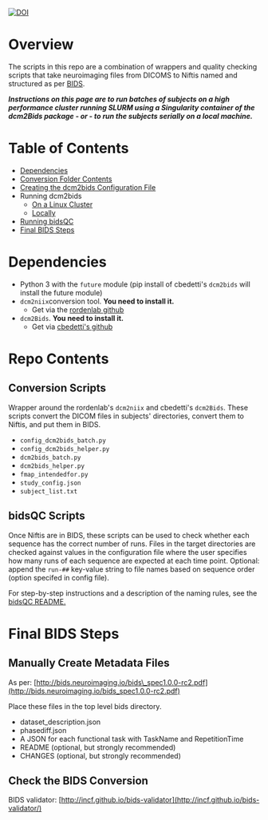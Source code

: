 [![DOI](https://zenodo.org/badge/DOI/10.5281/zenodo.1326895.svg)](https://doi.org/10.5281/zenodo.1326895)


# Overview

The scripts in this repo are a combination of wrappers and quality checking scripts that take neuroimaging files from DICOMS to Niftis named and structured as per [BIDS](http://bids.neuroimaging.io/).

**_Instructions on this page are to run batches of subjects on a high performance cluster running SLURM using a Singularity container of the dcm2Bids package - or - to run the subjects serially on a local machine._**


# Table of Contents

- [Dependencies](#dependencies)
- [Conversion Folder Contents](#repo-contents)
- [Creating the dcm2bids Configuration File](helper_readme.md)
- Running dcm2bids
  - [On a Linux Cluster](/running_dcm2bids_cluster.md)
  - [Locally](runnung_dcm2bids_local.md)
- [Running bidsQC](/bidsQC/README.md)
- [Final BIDS Steps](#final-steps)


# Dependencies<a name="dependencies"/>
- Python 3 with the `future` module (pip install of cbedetti's `dcm2bids` will install the future module)
- `dcm2niix`conversion tool. **You need to install it.**
  - Get via the [rordenlab github](https://github.com/rordenlab/dcm2niix)
- `dcm2Bids`. **You need to install it.**
  - Get via [cbedetti's github](https://github.com/cbedetti/Dcm2Bids)


# Repo Contents<a name="repo-contents"/>
## Conversion Scripts
Wrapper around the rordenlab's  `dcm2niix` and cbedetti's `dcm2Bids`. These scripts convert the DICOM files in subjects' directories, convert them to Niftis, and put them in BIDS.  

  - `config_dcm2bids_batch.py`  
  - `config_dcm2bids_helper.py` 
  - `dcm2bids_batch.py`
  - `dcm2bids_helper.py`  
  - `fmap_intendedfor.py` 
  - `study_config.json` 
  - `subject_list.txt`


## bidsQC Scripts

Once Niftis are in BIDS, these scripts can be used to check whether each sequence has the correct number of runs. Files in the target directories are checked against values in the configuration file where the user specifies how many runs of each sequence are expected at each time point. Optional: append the `run-##` key-value string to file names based on sequence order (option specifed in config file).  

For step-by-step instructions and a description of the naming rules, see the [bidsQC README.](/bidsQC/README.md)


# Final BIDS Steps<a name="final-steps"/>
## Manually Create Metadata Files

As per: [http://bids.neuroimaging.io/bids\_spec1.0.0-rc2.pdf](http://bids.neuroimaging.io/bids_spec1.0.0-rc2.pdf)

Place these files in the top level bids directory.

- dataset_description.json
- phasediff.json
- A JSON for each functional task with TaskName and RepetitionTime
- README (optional, but strongly recommended)
- CHANGES (optional, but strongly recommended)

## Check the BIDS Conversion

BIDS validator: [http://incf.github.io/bids-validator](http://incf.github.io/bids-validator/)